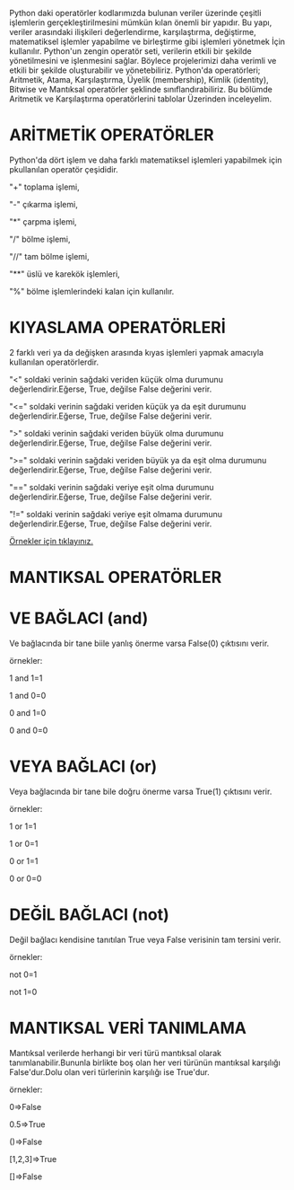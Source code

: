 Python daki operatörler kodlarımızda bulunan veriler üzerinde çeşitli işlemlerin gerçekleştirilmesini mümkün kılan önemli bir yapıdır. Bu yapı, veriler arasındaki ilişkileri değerlendirme, karşılaştırma, değiştirme, matematiksel işlemler yapabilme ve birleştirme gibi işlemleri yönetmek İçin kullanılır. Python'un zengin operatör seti, verilerin etkili bir şekilde yönetilmesini ve işlenmesini sağlar. Böylece projelerimizi daha verimli ve etkili bir şekilde oluşturabilir ve yönetebiliriz. Python'da operatörleri; Aritmetik, Atama, Karşılaştırma, Üyelik (membership), Kimlik (identity), Bitwise ve Mantıksal operatörler şeklinde sınıflandırabiliriz. Bu bölümde Aritmetik ve Karşılaştırma operatörlerini tablolar Üzerinden inceleyelim.
# ARİTMETİK OPERATÖRLER
Python'da dört işlem ve daha farklı matematiksel işlemleri yapabilmek için pkullanılan operatör çeşididir.

"+" toplama işlemi,

"-" çıkarma işlemi,

"*" çarpma işlemi,

"/" bölme işlemi,

"//" tam bölme işlemi,

"**" üslü ve karekök işlemleri,

"%" bölme işlemlerindeki kalan için kullanılır.

# KIYASLAMA OPERATÖRLERİ
2 farklı veri ya da değişken arasında kıyas işlemleri yapmak amacıyla kullanılan operatörlerdir.

"<" soldaki verinin sağdaki veriden küçük olma durumunu değerlendirir.Eğerse, True, değilse False değerini verir.

"<=" soldaki verinin sağdaki veriden küçük ya da eşit durumunu değerlendirir.Eğerse, True, değilse False değerini verir.

">" soldaki verinin sağdaki veriden büyük olma durumunu değerlendirir.Eğerse, True, değilse False değerini verir.

">=" soldaki verinin sağdaki veriden büyük ya da eşit olma durumunu değerlendirir.Eğerse, True, değilse False değerini verir.

"==" soldaki verinin sağdaki veriye eşit olma durumunu değerlendirir.Eğerse, True, değilse False değerini verir.

"!=" soldaki verinin sağdaki veriye eşit olmama durumunu değerlendirir.Eğerse, True, değilse False değerini verir.


[Örnekler için tıklayınız.](https://github.com/lenoresdead/metingirin/blob/b91c23eadebea55e992a589d97ac915d47aae1db/operator%20ornekleri.py)

# MANTIKSAL OPERATÖRLER

# VE BAĞLACI (and)
Ve bağlacında bir tane biile yanlış önerme varsa False(0) çıktısını verir.

örnekler:

1 and 1=1

1 and 0=0

0 and 1=0

0 and 0=0

# VEYA BAĞLACI (or)
Veya bağlacında bir tane bile doğru önerme varsa True(1) çıktısını verir.

örnekler:

1 or 1=1

1 or 0=1

0 or 1=1

0 or 0=0

# DEĞİL BAĞLACI (not)
Değil bağlacı kendisine tanıtılan True veya False verisinin tam tersini verir.

örnekler:

not 0=1

not 1=0

# MANTIKSAL VERİ TANIMLAMA
Mantıksal verilerde herhangi bir veri türü mantıksal olarak tanımlanabilir.Bununla birlikte boş olan her veri türünün mantıksal karşılığı False'dur.Dolu olan veri türlerinin karşılığı ise True'dur.

örnekler:

0=>False

0.5=>True

()=>False

[1,2,3]=>True

[]=>False

